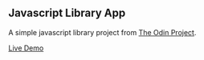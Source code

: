 ## Javascript Library App

A simple javascript library project from [The Odin Project](https://www.theodinproject.com/courses/javascript/lessons/library).

[Live Demo](https://zenott.github.io/library-app/)

